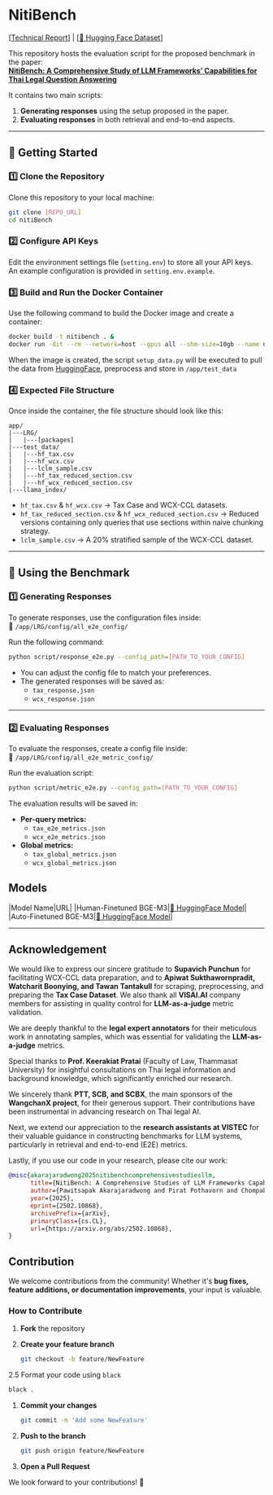 # NitiBench

[[Technical Report](https://arxiv.org/pdf/2502.10868)] | [[🤗 Hugging Face Dataset](https://huggingface.co/datasets/VISAI-AI/nitibench)]

This repository hosts the evaluation script for the proposed benchmark in the paper:  
[**NitiBench: A Comprehensive Study of LLM Frameworks’ Capabilities for Thai Legal Question Answering**](https://arxiv.org/pdf/2502.10868)

It contains two main scripts:  

1. **Generating responses** using the setup proposed in the paper.  
2. **Evaluating responses** in both retrieval and end-to-end aspects.  

---

## 📌 Getting Started

### 1️⃣ Clone the Repository

Clone this repository to your local machine:

```bash
git clone [REPO_URL]
cd nitiBench
```

### 2️⃣ Configure API Keys

Edit the environment settings file (`setting.env`) to store all your API keys.  
An example configuration is provided in `setting.env.example`.

### 3️⃣ Build and Run the Docker Container

Use the following command to build the Docker image and create a container:

```bash
docker build -t nitibench . & 
docker run -dit --rm --network=host --gpus all --shm-size=10gb --name nitibench-container nitibench bash
```

When the image is created, the script `setup_data.py` will be executed to pull the data from [HuggingFace](https://huggingface.co/datasets/VISAI-AI/nitibench), preprocess and store in `/app/test_data`

### 4️⃣ Expected File Structure

Once inside the container, the file structure should look like this:

```plaintext
app/
|---LRG/
|   |---[packages]
|---test_data/
|   |---hf_tax.csv
|   |---hf_wcx.csv
|   |---lclm_sample.csv
|   |---hf_tax_reduced_section.csv
|   |---hf_wcx_reduced_section.csv
|---llama_index/
```

- `hf_tax.csv` & `hf_wcx.csv` → Tax Case and WCX-CCL datasets.  
- `hf_tax_reduced_section.csv` & `hf_wcx_reduced_section.csv` → Reduced versions containing only queries that use sections within naive chunking strategy.  
- `lclm_sample.csv` → A 20% stratified sample of the WCX-CCL dataset.  

---

## 🚀 Using the Benchmark

### 1️⃣ Generating Responses

To generate responses, use the configuration files inside:  
📂 `/app/LRG/config/all_e2e_config/`  

Run the following command:  

```bash
python script/response_e2e.py --config_path=[PATH_TO_YOUR_CONFIG]
```

- You can adjust the config file to match your preferences.  
- The generated responses will be saved as:  
  - `tax_response.json`  
  - `wcx_response.json`  

---

### 2️⃣ Evaluating Responses

To evaluate the responses, create a config file inside:  
📂 `/app/LRG/config/all_e2e_metric_config/`  

Run the evaluation script:

```bash
python script/metric_e2e.py --config_path=[PATH_TO_YOUR_CONFIG]
```

The evaluation results will be saved in:  

- **Per-query metrics:**
  - `tax_e2e_metrics.json`  
  - `wcx_e2e_metrics.json`  
- **Global metrics:**  
  - `tax_global_metrics.json`  
  - `wcx_global_metrics.json`

## Models

|Model Name|URL|
|Human-Finetuned BGE-M3|[🤗 HuggingFace Model](https://huggingface.co/VISAI-AI/nitibench-ccl-human-finetuned-bge-m3)|
|Auto-Finetuned BGE-M3|[🤗 HuggingFace Model](https://huggingface.co/VISAI-AI/nitibench-ccl-auto-finetuned-bge-m3)|

---

## Acknowledgement  

We would like to express our sincere gratitude to **Supavich Punchun** for facilitating WCX-CCL data preparation, and to **Apiwat Sukthawornpradit, Watcharit Boonying, and Tawan Tantakull** for scraping, preprocessing, and preparing the **Tax Case Dataset**. We also thank all **VISAI.AI** company members for assisting in quality control for **LLM-as-a-judge** metric validation.  

We are deeply thankful to the **legal expert annotators** for their meticulous work in annotating samples, which was essential for validating the **LLM-as-a-judge** metrics.  

Special thanks to **Prof. Keerakiat Pratai** (Faculty of Law, Thammasat University) for insightful consultations on Thai legal information and background knowledge, which significantly enriched our research.  

We sincerely thank **PTT, SCB, and SCBX**, the main sponsors of the **WangchanX project**, for their generous support. Their contributions have been instrumental in advancing research on Thai legal AI.  

Next, we extend our appreciation to the **research assistants at VISTEC** for their valuable guidance in constructing benchmarks for LLM systems, particularly in retrieval and end-to-end (E2E) metrics.  

Lastly, if you use our code in your research, please cite our work:  

```bibtex
@misc{akarajaradwong2025nitibenchcomprehensivestudiesllm,
      title={NitiBench: A Comprehensive Studies of LLM Frameworks Capabilities for Thai Legal Question Answering}, 
      author={Pawitsapak Akarajaradwong and Pirat Pothavorn and Chompakorn Chaksangchaichot and Panuthep Tasawong and Thitiwat Nopparatbundit and Sarana Nutanong},
      year={2025},
      eprint={2502.10868},
      archivePrefix={arXiv},
      primaryClass={cs.CL},
      url={https://arxiv.org/abs/2502.10868}, 
}
```

## Contribution  

We welcome contributions from the community! Whether it's **bug fixes, feature additions, or documentation improvements**, your input is valuable.  

### How to Contribute  

1. **Fork** the repository  
2. **Create your feature branch**  

   ```bash
   git checkout -b feature/NewFeature
   ```

2.5 Format your code using `black`

   ```bash
   black .
   ```

1. **Commit your changes**  

   ```bash
   git commit -m 'Add some NewFeature'
   ```

2. **Push to the branch**  

   ```bash
   git push origin feature/NewFeature
   ```

3. **Open a Pull Request**  

We look forward to your contributions! 🚀
